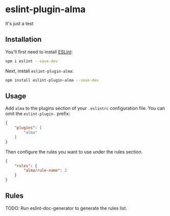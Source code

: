 # eslint-plugin-alma

It&#39;s just a test

## Installation

You'll first need to install [ESLint](https://eslint.org/):

```sh
npm i eslint --save-dev
```

Next, install `eslint-plugin-alma`:

```sh
npm install eslint-plugin-alma --save-dev
```

## Usage

Add `alma` to the plugins section of your `.eslintrc` configuration file. You can omit the `eslint-plugin-` prefix:

```json
{
    "plugins": [
        "alma"
    ]
}
```


Then configure the rules you want to use under the rules section.

```json
{
    "rules": {
        "alma/rule-name": 2
    }
}
```

## Rules

<!-- begin auto-generated rules list -->
TODO: Run eslint-doc-generator to generate the rules list.
<!-- end auto-generated rules list -->


